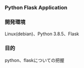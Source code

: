 ### Python Flask Application

### 開発環境
Linux(debian)、Python 3.8.5、Flask

### 目的
python、flaskについての把握
